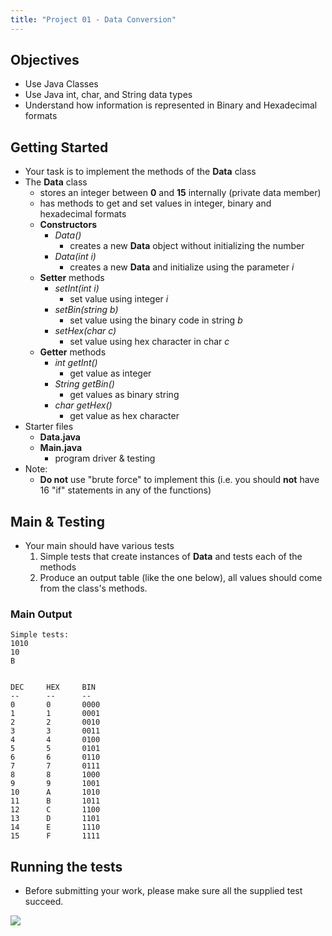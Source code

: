 ```yaml
---
title: "Project 01 - Data Conversion"
---
```


## Objectives

- Use Java Classes
- Use Java int, char, and String data types
- Understand how information is represented in Binary and Hexadecimal formats

## Getting Started

- Your task is to implement the methods of the **Data** class
- The **Data** class
    - stores an integer between **0** and **15** internally (private data member)
    - has methods to get and set values in integer, binary and hexadecimal formats
    - **Constructors**
        - *Data()*
            - creates a new **Data** object without initializing the number
        - *Data(int i)*
            - creates a new **Data** and initialize using the parameter *i*
    - **Setter** methods
        - *setInt(int i)*
            - set value using integer *i*
        - *setBin(string b)*
            - set value using the binary code in string *b*
        - *setHex(char c)*
            - set value using hex character in char *c*
    - **Getter** methods
        - *int getInt()*
            - get value as integer
        - *String getBin()*
            - get values as binary string
        - *char getHex()*
            - get value as hex character
- Starter files
    - **Data.java**
    - **Main.java**
        - program driver & testing
- Note:
    - **Do not** use "brute force" to implement this (i.e. you should **not** have 16 "if" statements in any of the functions)

## Main & Testing

- Your main should have various tests
    1. Simple tests that create instances of **Data** and tests each of the methods
    2. Produce an output table (like the one below), all values should come from the class's methods.

### Main Output
```
Simple tests:
1010
10
B


DEC     HEX     BIN
--      --      --
0       0       0000
1       1       0001
2       2       0010
3       3       0011
4       4       0100
5       5       0101
6       6       0110
7       7       0111
8       8       1000
9       9       1001
10      A       1010
11      B       1011
12      C       1100
13      D       1101
14      E       1110
15      F       1111
```

## Running the tests

- Before submitting your work, please make sure all the supplied test succeed.

![](/images/cp2/unit-02/running_tests.gif)
